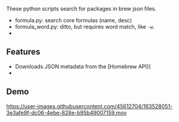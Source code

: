 These python scripts search for packages in brew json files.
- formula.py: search core formulas (name, desc)
- formula_word.py: ditto, but requires word match, like `-w`.
- 
## Features
- Downloads JSON metadata from the [Homebrew API](
- 
## Demo


https://user-images.githubusercontent.com/45612704/163528051-3e3afe9f-dc06-4ebe-828e-b95b49007159.mov

